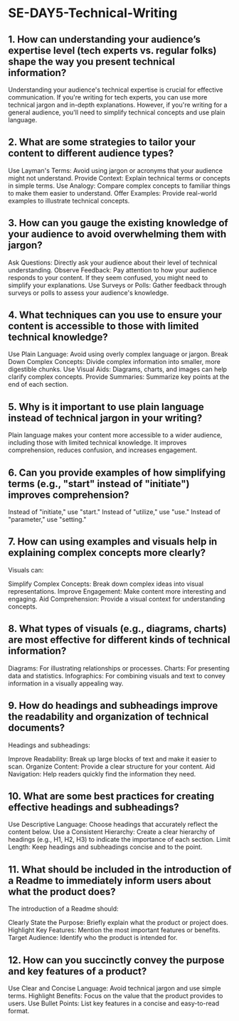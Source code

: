 # SE-DAY5-Technical-Writing
## 1. How can understanding your audience’s expertise level (tech experts vs. regular folks) shape the way you present technical information?
Understanding your audience's technical expertise is crucial for effective communication. If you're writing for tech experts, you can use more technical jargon and in-depth explanations. However, if you're writing for a general audience, you'll need to simplify technical concepts and use plain language.
## 2. What are some strategies to tailor your content to different audience types?
Use Layman's Terms: Avoid using jargon or acronyms that your audience might not understand.
Provide Context: Explain technical terms or concepts in simple terms.
Use Analogy: Compare complex concepts to familiar things to make them easier to understand.
Offer Examples: Provide real-world examples to illustrate technical concepts.
## 3. How can you gauge the existing knowledge of your audience to avoid overwhelming them with jargon?
Ask Questions: Directly ask your audience about their level of technical understanding.
Observe Feedback: Pay attention to how your audience responds to your content. If they seem confused, you might need to simplify your explanations.
Use Surveys or Polls: Gather feedback through surveys or polls to assess your audience's knowledge.

## 4. What techniques can you use to ensure your content is accessible to those with limited technical knowledge?
Use Plain Language: Avoid using overly complex language or jargon.
Break Down Complex Concepts: Divide complex information into smaller, more digestible chunks.
Use Visual Aids: Diagrams, charts, and images can help clarify complex concepts.
Provide Summaries: Summarize key points at the end of each section.
## 5. Why is it important to use plain language instead of technical jargon in your writing?
Plain language makes your content more accessible to a wider audience, including those with limited technical knowledge. It improves comprehension, reduces confusion, and increases engagement.
## 6. Can you provide examples of how simplifying terms (e.g., "start" instead of "initiate") improves comprehension?
Instead of "initiate," use "start."
Instead of "utilize," use "use."
Instead of "parameter," use "setting."
## 7. How can using examples and visuals help in explaining complex concepts more clearly?
Visuals can:

Simplify Complex Concepts: Break down complex ideas into visual representations.
Improve Engagement: Make content more interesting and engaging.
Aid Comprehension: Provide a visual context for understanding concepts.
## 8. What types of visuals (e.g., diagrams, charts) are most effective for different kinds of technical information?
Diagrams: For illustrating relationships or processes.
Charts: For presenting data and statistics.
Infographics: For combining visuals and text to convey information in a visually appealing way.
## 9. How do headings and subheadings improve the readability and organization of technical documents?
Headings and subheadings:

Improve Readability: Break up large blocks of text and make it easier to scan.
Organize Content: Provide a clear structure for your content.
Aid Navigation: Help readers quickly find the information they need.
## 10. What are some best practices for creating effective headings and subheadings?
Use Descriptive Language: Choose headings that accurately reflect the content below.
Use a Consistent Hierarchy: Create a clear hierarchy of headings (e.g., H1, H2, H3) to indicate the importance of each section.
Limit Length: Keep headings and subheadings concise and to the point.
## 11. What should be included in the introduction of a Readme to immediately inform users about what the product does?
The introduction of a Readme should:

Clearly State the Purpose: Briefly explain what the product or project does.
Highlight Key Features: Mention the most important features or benefits.
Target Audience: Identify who the product is intended for.
## 12. How can you succinctly convey the purpose and key features of a product?
Use Clear and Concise Language: Avoid technical jargon and use simple terms.
Highlight Benefits: Focus on the value that the product provides to users.
Use Bullet Points: List key features in a concise and easy-to-read format.
